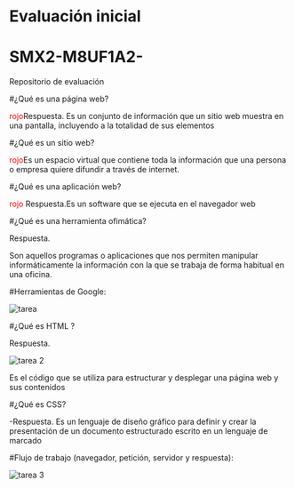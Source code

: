 # **Evaluación inicial**

# SMX2-M8UF1A2-
Repositorio de evaluación

#¿Qué es una página web?

<font color='red'>rojo</font>Respuesta. Es un conjunto de información que un sitio web muestra en una pantalla, incluyendo a la totalidad de sus elementos


#¿Qué es un sitio web?

<font color='red'>rojo</font>Es un espacio virtual que contiene toda la información que una persona o empresa quiere difundir a través de internet. 

#¿Qué es una aplicación web?

<font color='red'>rojo</font> Respuesta.Es un software que se ejecuta en el navegador web


#¿Qué es una herramienta ofimática?

Respuesta.

Son aquellos programas o aplicaciones que nos permiten manipular informáticamente la información con la que se trabaja de forma habitual en una oficina.

#Herramientas de Google:

![tarea](https://github.com/gabrielfabrizio10/SMX2-M8UF1A2-/assets/145135376/73e25f4c-a466-41a2-82e8-443b1888113a)


#¿Qué es HTML ? 

Respuesta.

![tarea 2](https://github.com/gabrielfabrizio10/SMX2-M8UF1A2-/assets/145135376/0fe665bd-49cb-41b4-8ec8-c1afdf503c49)

Es el código que se utiliza para estructurar y desplegar una página web y sus contenidos

#¿Qué es CSS?


-Respuesta. Es un lenguaje de diseño gráfico para definir y crear la presentación de un documento estructurado escrito en un lenguaje de marcado </font>







#Flujo de trabajo (navegador, petición, servidor y respuesta):



![tarea 3](https://github.com/gabrielfabrizio10/SMX2-M8UF1A2-/assets/145135376/618b5302-c823-426f-848d-cca698377f2b)



